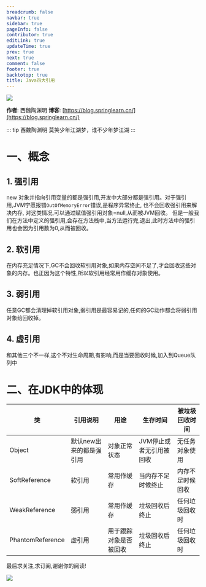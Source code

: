```yaml
---
breadcrumb: false
navbar: true
sidebar: true
pageInfo: false
contributor: true
editLink: true
updateTime: true
prev: true
next: true
comment: false
footer: true
backtotop: true
title: Java四大引用
---
```



![](https://img.springlearn.cn/learn_c87a079fcea0d7893b03d4d57478bca7.png)

**作者**: 西魏陶渊明
**博客**: [https://blog.springlearn.cn/](https://blog.springlearn.cn/)

::: tip 西魏陶渊明
莫笑少年江湖梦，谁不少年梦江湖
:::

# 一、概念
## 1. 强引用

new 对象并指向引用变量的都是强引用,开发中大部分都是强引用。对于强引用,JVM宁愿报错`OutOfMemoryError`错误,是程序异常终止,
也不会回收强引用来解决内存, 对这类情况,可以通过赋值强引用对象=null,从而被JVM回收。
但是一般我们在方法中定义的强引用,会存在方法栈中,当方法运行完,退出,此时方法中的强引用也会因为引用数为0,从而被回收。

## 2. 软引用

在内存充足情况下,GC不会回收软引用对象,如果内存空间不足了,才会回收这些对象的内存。也正因为这个特性,所以软引用经常用作缓存对象使用。


## 3. 弱引用

任意GC都会清理掉软引用对象,弱引用是最容易记的,任何的GC动作都会将弱引用对象给回收掉。

## 4. 虚引用

和其他三个不一样,这个不对生命周期,有影响,而是当要回收时候,加入到Queue队列中

# 二、在JDK中的体现

| 类               | 引用说明                | 用途                   | 生存时间                | 被垃圾回收时间   |
| ---------------- | ----------------------- | ---------------------- | ----------------------- | ---------------- |
| Object           | 默认new出来的都是强引用 | 对象正常状态           | JVM停止或者无引用被回收 | 无任务对象使用   |
| SoftReference    | 软引用                  | 常用作缓存             | 当内存不足时候终止      | 内存不足时候回收 |
| WeakReference    | 弱引用                  | 常用作缓存             | 垃圾回收后终止          | 任何垃圾回收时   |
| PhantomReference | 虚引用                  | 用于跟踪对象是否被回收 | 垃圾回收后终止          | 任何垃圾回收时   |



最后求关注,求订阅,谢谢你的阅读!


![](https://img.springlearn.cn/blog/learn_1589360371000.png)
